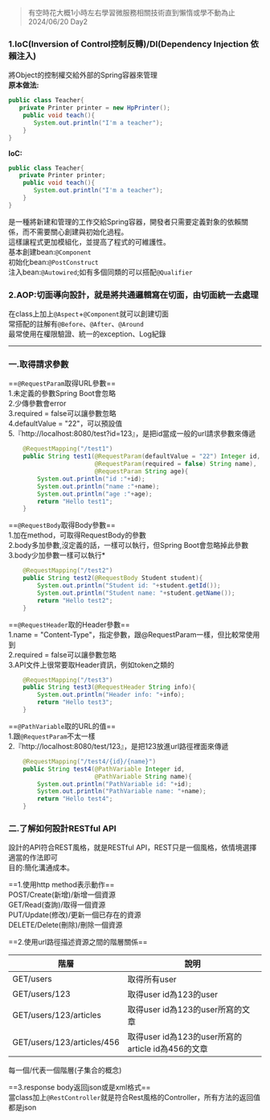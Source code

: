 >有空時花大概1小時左右學習微服務相關技術直到懶惰或學不動為止 2024/06/20 Day2

### 1.IoC(Inversion of Control控制反轉)/DI(Dependency Injection 依賴注入)
將Object的控制權交給外部的Spring容器來管理  
**原本做法:**
```java
public class Teacher{
   private Printer printer = new HpPrinter();
	public void teach(){
	   System.out.println("I'm a teacher");   
	}
}
```
**IoC:**

```java
public class Teacher{
   private Printer printer;
	public void teach(){
	   System.out.println("I'm a teacher");   
	}
}
```


是一種將新建和管理的工作交給Spring容器，開發者只需要定義對象的依賴關係，而不需要關心創建與初始化過程。  
這樣讓程式更加模組化，並提高了程式的可維護性。  
基本創建bean:`@Component`  
初始化bean:`@PostConstruct`  
注入bean:`@Autowired`;如有多個同類的可以搭配`@Qualifier`  

### 2.AOP:切面導向設計，就是將共通邏輯寫在切面，由切面統一去處理
在class上加上`@Aspect`+`@Component`就可以創建切面  
常搭配的註解有`@Before`、`@After`、`@Around`  
最常使用在權限驗證、統一的exception、Log紀錄  

- - -
 
### 一.取得請求參數
==`@RequestParam`取得URL參數==  
1.未定義的參數Spring Boot會忽略  
2.少傳參數會error  
3.required = false可以讓參數忽略  
4.defaultValue = "22"，可以預設值  
5.『http://localhost:8080/test?id=123』，是把id當成一般的url請求參數來傳遞  

```java
    @RequestMapping("/test1")
    public String test1(@RequestParam(defaultValue = "22") Integer id,
                        @RequestParam(required = false) String name),
						@RequestParam String age){
        System.out.println("id :"+id);
        System.out.println("name :"+name);
		System.out.println("age :"+age);
        return "Hello test1";
    }
```

==`@RequestBody`取得Body參數==  
1.加在method，可取得RequestBody的參數  
2.body多加參數,沒定義的話，一樣可以執行，但Spring Boot會忽略掉此參數  
3.body少加參數一樣可以執行*  

```java
    @RequestMapping("/test2")
    public String test2(@RequestBody Student student){
        System.out.println("Student id: "+student.getId());
        System.out.println("Student name: "+student.getName());
        return "Hello test2";
    }
```

==`@RequestHeader`取的Header參數==  
1.name = "Content-Type"，指定參數，跟@RequestParam一樣，但比較常使用到  
2.required = false可以讓參數忽略  
3.API文件上很常要取Header資訊，例如token之類的  

```java
    @RequestMapping("/test3")
    public String test3(@RequestHeader String info){
        System.out.println("Header info: "+info);
        return "Hello test3";
    }
```

==`@PathVariable`取的URL的值==  
1.跟`@RequestParam`不太一樣  
2.『http://localhost:8080/test/123』，是把123放進url路徑裡面來傳遞  

```java
    @RequestMapping("/test4/{id}/{name}")
    public String test4(@PathVariable Integer id,
                        @PathVariable String name){
        System.out.println("PathVariable id: "+id);
        System.out.println("PathVariable name: "+name);
        return "Hello test4";
    }
```

### 二.了解如何設計RESTful API
設計的API符合REST風格，就是RESTful API，REST只是一個風格，依情境選擇適當的作法即可  
目的:簡化溝通成本。  


==1.使用http method表示動作==  
  POST/Create(新增)/新增一個資源  
  GET/Read(查詢)/取得一個資源  
  PUT/Update(修改)/更新一個已存在的資源  
  DELETE/Delete(刪除)/刪除一個資源  

==2.使用url路徑描述資源之間的階層關係==

| 階層                       | 說明                                              |
| -------------------------- | ------------------------------------------------- |
| GET/users                  | 取得所有user                                      |
| GET/users/123              | 取得user id為123的user                            |
| GET/users/123/articles     | 取得user id為123的user所寫的文章                  |
| GET/users/123/articles/456 | 取得user id為123的user所寫的article id為456的文章 |

每一個/代表一個階層(子集合的概念)  

==3.response body返回json或是xml格式==  
當class加上`@RestController`就是符合Rest風格的Controller，所有方法的返回值都是json  
